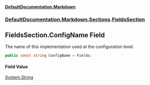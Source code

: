 #### [DefaultDocumentation.Markdown](index.md 'index')
### [DefaultDocumentation.Markdown.Sections](index.md#DefaultDocumentation.Markdown.Sections 'DefaultDocumentation.Markdown.Sections').[FieldsSection](FieldsSection.md 'DefaultDocumentation.Markdown.Sections.FieldsSection')

## FieldsSection.ConfigName Field

The name of this implementation used at the configuration level.

```csharp
public const string ConfigName = Fields;
```

#### Field Value
[System.String](https://docs.microsoft.com/en-us/dotnet/api/System.String 'System.String')